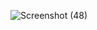 ![Screenshot (48)](https://github.com/user-attachments/assets/d061f3a8-8b91-4d05-8da3-3f2792f36dc6)

